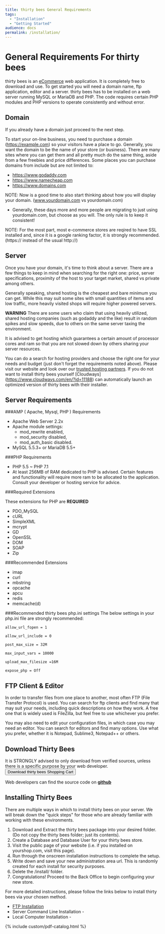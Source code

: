 ```yaml
---
title: thirty bees General Requirements
tags:
  - "Installation"
  - "Getting Started"
audience: docs
permalink: /installation/
---
```


# General Requirements For thirty bees

thirty bees is an [eCommerce](https://en.wikipedia.org/wiki/E-commerce) web application. It is completely free to download and use.  To get started you will need a domain name, ftp application, editor and a server.  thirty bees has to be installed on a web server running MySQL or MariaDB and PHP. The code requires certain PHP modules and PHP versions to operate consistently and without error.

## Domain

If you already have a domain just proceed to the next step.

To start your on-line business, you need to purchase a domain (https://example.com) so your visitors have a place to go.  Generally, you want the domain to be the name of your store (or business).  There are many sites where you can get them and all pretty much do the same thing, aside from a few freebies and price differences.  Some places you can purchase domains from include but are not limited to:

* https://www.godaddy.com
* https://www.namecheap.com
* https://www.domains.com

NOTE: Now is a good time to also start thinking about how you will display your domain. (www.yourdomain.com vs yourdomain.com)
* Generally, these days more and more people are migrating to just using yourdomain.com, but choose as you will.  The only rule is to keep it consistent!

NOTE: For the most part, most e-commerce stores are reqired to have SSL installed and, since it is a google ranking factor, it is strongly recommended. (https:// instead of the usual http://)

## Server

Once you have your domain, it's time to think about a server.  There are a few things to keep in mind when searching for the right one: price, server specifications, proximity of the host to your target market, shared vs private among others.

Generally speaking, shared hosting is the cheapest and bare minimum you can get.  While this may suit some sites with small quantities of items and low traffic, more heavily visited shops will require higher powered servers.

**WARNING**  There are some users who claim that using heavily utilized, shared hosting companies (such as godaddy and the like) result in random spikes and slow speeds, due to others on the same server taxing the environment. 

It is advised to get hosting which guarantees a certain amount of processor cores and ram so that you are not slowed down by others sharing your server resources.

You can do a search for hosting providers and choose the right one for your needs and budget (just don't forget the requirements noted above). Please visit our website and look over our [trusted hosting partners](https://thirtybees.com/partners/hosting-partners/). If you do not want to install thirty bees yourself  [Cloudways] (https://www.cloudways.com/en/?id=11188) can automatically launch an optimized version of thirty bees with their installer.

## Server Requirements

###AMP ( Apache, Mysql, PHP ) Requirements
 * Apache Web Server 2.2x
  * Apache module settings: 
    * mod_rewrite enabled, 
    * mod_security disabled,
    * mod_auth_basic disabled.
* MySQL 5.5.3+ or MariaDB 5.5+

###PHP Requirements
* PHP 5.5 ~ PHP 7.1
 * At least 256MB of RAM dedicated to PHP is advised. Certain features and functionality will require more ram to be allocated to the application. Consult your developer or hosting service for advice.
 
###Required Extensions
 
These extensions for PHP are **REQUIRED**

* PDO_MySQL
* cURL
* SimpleXML
* mcrypt
* GD
* OpenSSL
* DOM
* SOAP
* Zip
  
###Recommended Extensions

* imap
* curl
* mbstring
* opcache
* apcu
* redis
* memcache(d)

###Recommended thirty bees php.ini settings
The below settings in your php.ini file are strongly recommended:

`allow_url_fopen = 1`

`allow_url_include = 0`

`post_max_size = 32M`

`max_input_vars = 10000`

`upload_max_filesize =16M`

`expose_php = Off`

## FTP Client & Editor

In order to transfer files from one place to another, most often FTP (File Transfer Protocol) is used.  You can search for ftp clients and find many that may suit your needs, including quick descriptions on how they work.  A free one that is widely used is FileZilla, but feel free to use whichever you prefer.

You may also need to edit your configuration files, in which case you may need an editor.  You can  search for editors and find many options.  Use what you prefer, whether it is Notepad, Sublime3, Notepad++ or others.

## Download Thirty Bees

It is STRONGLY advised to only download from verified sources, unless there is a specific purpose by your web developer.
<a target="_blank" class="noCrossRef" href="https://thirtybees.com/download"><button type="button" class="btn btn-default" aria-label="Left Align"><span class="glyphicon glyphicon-download-alt" aria-hidden="true"></span>Download thirty bees Shopping Cart</button></a>

Web developers can find the source code on [**github**](https://github.com/thirtybees/ThirtyBees)

## Installing Thirty Bees

There are multiple ways in which to install thirty bees on your server.  We will break down the "quick steps" for those who are already familiar with working with these environments.

 1. Download and Extract the thirty bees package into your desired folder. (Do not copy the thirty bees folder; just its contents).
 2. Create a Database and Database User for your thirty bees store.
 3. Visit the public page of your website (i.e. if you installed on yourshop.com, visit this page).
 4. Run through the onscreen installation instructions to complete the setup.
 5. Write down and save your new administration area url.  This is randomly created for each install for security purposes. 
 5. Delete the /install/ folder.
 6. Congratulations!  Proceed to the Back Office to begin configuring your new store.

For more detailed instructions, please follow the links below to install thirty bees via your chosen method.

* [FTP Installation](/installation/ftp-installation/) 
* Server Command Line Installation - 
* Local Computer Installation - 

{% include custom/pdf-catalog.html %}